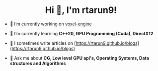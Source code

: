 <h1 align="center">Hi 👋, I'm rtarun9!</h1>

- 🔭 I’m currently working on [voxel-engine](https://github.com/rtarun9/voxel-engine) 

- 🌱 I’m currently learning **C++20, GPU Programming (Cuda), DirectX12**

- 📝 I sometimes write articles on [https://rtarun9.github.io/blogs](https://rtarun9.github.io/blogs)

- 💬 Ask me about **CG, Low level GPU api's, Operating Systems, Data structures and Algorithms**

